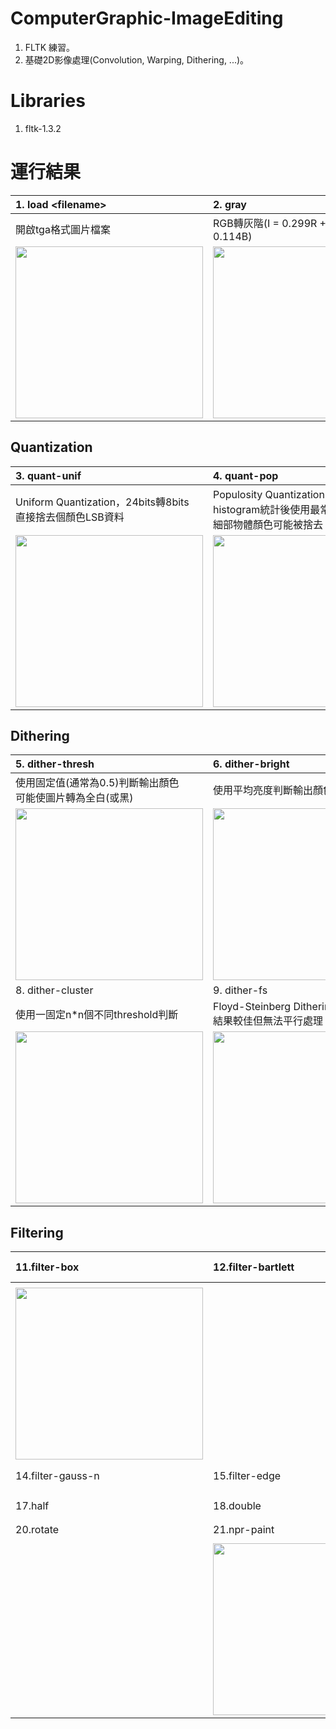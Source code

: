 # ComputerGraphic-ImageEditing

1. FLTK 練習。  
2. 基礎2D影像處理(Convolution, Warping, Dithering, ...)。  

# Libraries
 1. fltk-1.3.2

# 運行結果
|  1. load \<filename\> | 2. gray |
| :- | :- | 
| 開啟tga格式圖片檔案 | RGB轉灰階(I = 0.299R + 0.587G + 0.114B) |
| <img src="https://i.imgur.com/UcbCWYJ.png" width="300" height="275" /> | <img src="https://i.imgur.com/Cf2uCGd.png" width="300" height="275" /> |
## Quantization  
|  3. quant-unif | 4. quant-pop | 
| :- | :- |
| Uniform Quantization，24bits轉8bits<br>直接捨去個顏色LSB資料 | Populosity Quantization，24bits轉8bits<br>histogram統計後使用最常出現顏色，<br>細部物體顏色可能被捨去 |
| <img src="https://i.imgur.com/XWY9W5Q.png" width="300" height="275" /> | <img src="https://i.imgur.com/pBCKPvI.png" width="300" height="275" /> |
## Dithering  
|  5. dither-thresh | 6. dither-bright | 7. dither-rand |
| :- | :- | :- |
| 使用固定值(通常為0.5)判斷輸出顏色<br>可能使圖片轉為全白(或黑) | 使用平均亮度判斷輸出顏色 | 使用uniform(-0.2, 0.2)判斷輸出顏色，<br>過深(淺)部分變化無法保留 |
| <img src="https://i.imgur.com/mUbIvsj.png" width="300" height="275" /> | <img src="https://i.imgur.com/HIn81q7.png" width="300" height="275" /> | <img src="https://i.imgur.com/n4ArUZx.png" width="300" height="275" /> |
|  8. dither-cluster | 9. dither-fs | 10. dither-color  |
| 使用一固定n\*n個不同threshold判斷 | Floyd-Steinberg Dithering<br>結果較佳但無法平行處理 | Floyd-Steinberg，24bits轉8bits |
| <img src="https://i.imgur.com/AT043Xt.png" width="300" height="275" /> | <img src="https://i.imgur.com/hqMypJi.pngg" width="300" height="275" /> | <img src="https://i.imgur.com/XDrlYwa.png" width="300" height="275" /> |

## Filtering
|  11.filter-box | 12.filter-bartlett | 13.filter-gauss |
| :- | :- | :- |
|  |  |  |
| <img src="https://i.imgur.com/FDYLGTc.png" width="300" height="275" /> |  |  |
|  14.filter-gauss-n <kernel size> | 15.filter-edge | 16.filter-enhance |
|  |  |  |
|  |  |  |
|  17.half | 18.double | 19.scale <n> |
|  |  |  |
|  |  |  |
|  20.rotate <n> | 21.npr-paint | 19.scale <n> |
|  |  |  |
|  | <img src="https://i.imgur.com/iezFnhY.png" width="300" height="275" /> |  |
